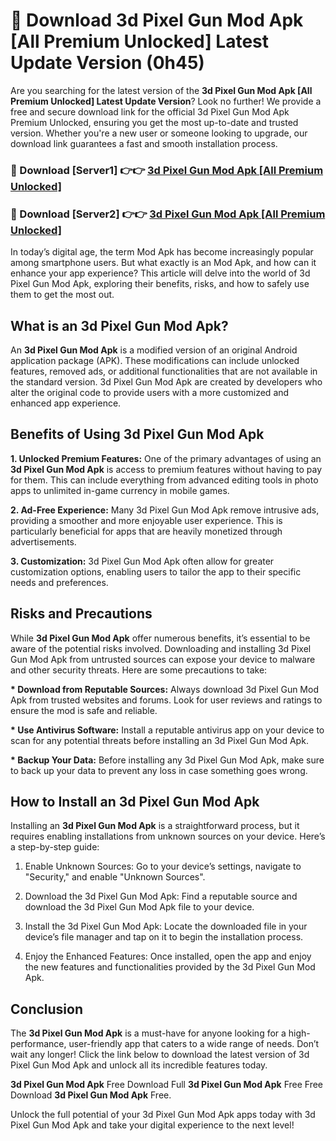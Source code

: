 # 🤖 Download 3d Pixel Gun Mod Apk [All Premium Unlocked] Latest Update Version (0h45)

Are you searching for the latest version of the <strong>3d Pixel Gun Mod Apk [All Premium Unlocked] Latest Update Version</strong>? Look no further! We provide a free and secure download link for the official 3d Pixel Gun Mod Apk Premium Unlocked, ensuring you get the most up-to-date and trusted version. Whether you're a new user or someone looking to upgrade, our download link guarantees a fast and smooth installation process.


<h3>📌 Download [Server1] 👉👉 <a href="https://hapymods.com?title=3d+Pixel+Gun+Mod+Apk&ref=3B1">3d Pixel Gun Mod Apk [All Premium Unlocked]</a></h3>

<h3>📌 Download [Server2] 👉👉 <a href="https://hapymods.com?title=3d+Pixel+Gun+Mod+Apk&ref=3B1">3d Pixel Gun Mod Apk [All Premium Unlocked]</a></h3>


In today’s digital age, the term Mod Apk has become increasingly popular among smartphone users. But what exactly is an Mod Apk, and how can it enhance your app experience? This article will delve into the world of 3d Pixel Gun Mod Apk, exploring their benefits, risks, and how to safely use them to get the most out.


<h2>What is an 3d Pixel Gun Mod Apk?</h2>

An <strong>3d Pixel Gun Mod Apk</strong> is a modified version of an original Android application package (APK). These modifications can include unlocked features, removed ads, or additional functionalities that are not available in the standard version. 3d Pixel Gun Mod Apk are created by developers who alter the original code to provide users with a more customized and enhanced app experience.


<h2>Benefits of Using 3d Pixel Gun Mod Apk</h2>

<strong> 1. Unlocked Premium Features:</strong> One of the primary advantages of using an <strong>3d Pixel Gun Mod Apk</strong> is access to premium features without having to pay for them. This can include everything from advanced editing tools in photo apps to unlimited in-game currency in mobile games.

<strong> 2. Ad-Free Experience:</strong> Many 3d Pixel Gun Mod Apk remove intrusive ads, providing a smoother and more enjoyable user experience. This is particularly beneficial for apps that are heavily monetized through advertisements.

<strong> 3. Customization:</strong> 3d Pixel Gun Mod Apk often allow for greater customization options, enabling users to tailor the app to their specific needs and preferences.


<h2>Risks and Precautions</h2>

While <strong>3d Pixel Gun Mod Apk</strong> offer numerous benefits, it’s essential to be aware of the potential risks involved. Downloading and installing 3d Pixel Gun Mod Apk from untrusted sources can expose your device to malware and other security threats. Here are some precautions to take:

<strong> * Download from Reputable Sources:</strong> Always download 3d Pixel Gun Mod Apk from trusted websites and forums. Look for user reviews and ratings to ensure the mod is safe and reliable.

<strong> * Use Antivirus Software:</strong> Install a reputable antivirus app on your device to scan for any potential threats before installing an 3d Pixel Gun Mod Apk.

<strong> * Backup Your Data:</strong> Before installing any 3d Pixel Gun Mod Apk, make sure to back up your data to prevent any loss in case something goes wrong.


<h2>How to Install an 3d Pixel Gun Mod Apk</h2>

Installing an <strong>3d Pixel Gun Mod Apk</strong> is a straightforward process, but it requires enabling installations from unknown sources on your device. Here’s a step-by-step guide:

 1. Enable Unknown Sources: Go to your device’s settings, navigate to "Security," and enable "Unknown Sources".

 2. Download the 3d Pixel Gun Mod Apk: Find a reputable source and download the 3d Pixel Gun Mod Apk file to your device.

 3. Install the 3d Pixel Gun Mod Apk: Locate the downloaded file in your device’s file manager and tap on it to begin the installation process.

 4. Enjoy the Enhanced Features: Once installed, open the app and enjoy the new features and functionalities provided by the 3d Pixel Gun Mod Apk.


<h2><strong>Conclusion</strong></h2>

The <strong>3d Pixel Gun Mod Apk</strong> is a must-have for anyone looking for a high-performance, user-friendly app that caters to a wide range of needs. Don’t wait any longer! Click the link below to download the latest version of 3d Pixel Gun Mod Apk and unlock all its incredible features today.

<strong>3d Pixel Gun Mod Apk</strong> Free Download Full <strong>3d Pixel Gun Mod Apk</strong> Free Free Download <strong>3d Pixel Gun Mod Apk</strong> Free.

Unlock the full potential of your 3d Pixel Gun Mod Apk apps today with 3d Pixel Gun Mod Apk and take your digital experience to the next level!